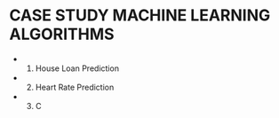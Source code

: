 # CASE STUDY MACHINE LEARNING ALGORITHMS
* 1. House Loan Prediction
* 2. Heart Rate Prediction
* 3. C